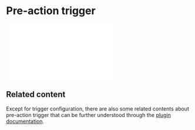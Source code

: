 # Pre-action trigger

<PluginInfo commercial="true" name="workflow-request-interceptor" link="/handbook/workflow-request-interceptor"></PluginInfo>

<embed src="../../workflow-request-interceptor/trigger.md#L3-L999"></embed>

## Related content

Except for trigger configuration, there are also some related contents about pre-action trigger that can be further understood through the [plugin documentation](../../workflow-request-interceptor/index.md).
